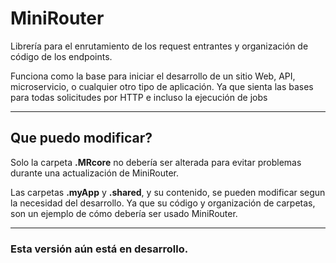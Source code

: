 # MiniRouter
Librería para el enrutamiento de los request entrantes y organización de código de los endpoints.

Funciona como la base para iniciar el desarrollo de un sitio Web, API, microservicio, o cualquier otro tipo de aplicación.
Ya que sienta las bases para todas solicitudes por HTTP e incluso la ejecución de jobs

---
## Que puedo modificar?

Solo la carpeta __.MRcore__ no debería ser alterada para evitar problemas durante una actualización de MiniRouter.

Las carpetas __.myApp__ y __.shared__, y su contenido, se pueden modificar segun la necesidad del desarrollo. Ya que su código y organización de carpetas, son un ejemplo de cómo debería ser usado MiniRouter.

---

### Esta versión aún está en desarrollo. ###
